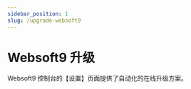 ```yaml
---
sidebar_position: 1
slug: /upgrade-websoft9
---
```


# Websoft9 升级

Websoft9 控制台的【设置】页面提供了自动化的在线升级方案。

